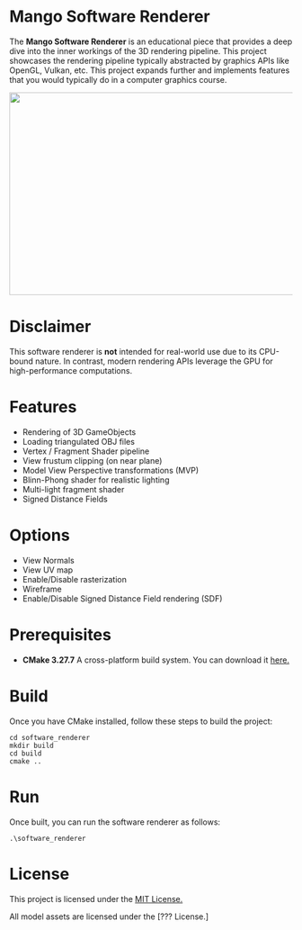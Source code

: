 # Mango Software Renderer
The **Mango Software Renderer** is an educational piece that provides a deep
dive into the inner workings of the 3D rendering pipeline. This project showcases
the rendering pipeline typically abstracted by graphics APIs like OpenGL, Vulkan,
etc. This project expands further and implements features that you would
typically do in a computer graphics course.

<p align="center">
  <img width="640" height="360" src="https://github.com/dominicaq/PureC-Software-renderer/blob/main/images/showcase.png">
</p>

# Disclaimer
This software renderer is **not** intended for real-world use due to its
CPU-bound nature. In contrast, modern rendering APIs leverage the GPU for high-performance computations.

# Features
- Rendering of 3D GameObjects
- Loading triangulated OBJ files
- Vertex / Fragment Shader pipeline
- View frustum clipping (on near plane)
- Model View Perspective transformations (MVP)
- Blinn-Phong shader for realistic lighting
- Multi-light fragment shader
- Signed Distance Fields

# Options
- View Normals
- View UV map
- Enable/Disable rasterization
- Wireframe
- Enable/Disable Signed Distance Field rendering (SDF)

# Prerequisites
- **CMake 3.27.7** A cross-platform build system. You can download it [here.](https://cmake.org/download/)

# Build
Once you have CMake installed, follow these steps to build the project:
```console
cd software_renderer
mkdir build
cd build
cmake ..
```

# Run
Once built, you can run the software renderer as follows:
```console
.\software_renderer
```

# License
This project is licensed under the [MIT License.](https://github.com/dominicaq/PureC-Software-renderer/blob/main/LICENSE)

All model assets are licensed under the [??? License.]
